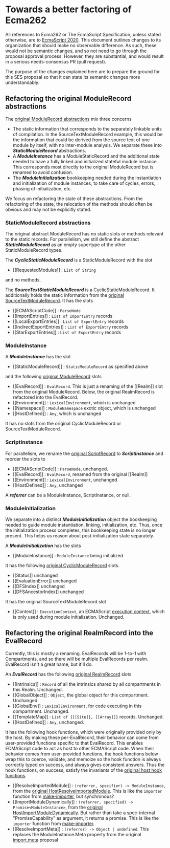 # Towards a better factoring of Ecma262

All references to Ecma262 or The EcmaScript Specification, unless stated otherwise, are to [EcmaScript 2020](https://tc39.es/ecma262). This document outlines changes to its organization that should make no observable difference. As such, these would not be semantic changes, and so not need to go through the proposal approval process. However, they are substantial, and would result in a serious needs-consensus PR (pull request).

The purpose of the changes explained here are to prepare the ground for this SES proposal so that it can state its semantic changes more understandably.

## Refactoring the original ModuleRecord abstractions

The [original ModuleRecord abstractions](https://tc39.es/ecma262/#sec-abstract-module-records) mix three concerns
  * The static information that corresponds to the separately linkable units of compilation. In the SourceTextModuleRecord example, this would be the information that could be derived from the source text of one module by itself, with no inter-module analysis. We separate these into ***StaticModuleRecord*** abstractions.
  * A ***ModuleInstance*** has a ModuleStaticRecord and the additional state needed to have a fully linked and initialized stateful module instance. This corresponds most directly to the original ModuleRecord but is renamed to avoid confusion.
  * The ***ModuleInitialization*** bookkeeping needed during the instantiation and initialization of module instances, to take care of cycles, errors, phasing of initialization, etc.

We focus on refactoring the state of these abstractions. From the refactoring of the state, the relocation of the methods should often be obvious and may not be explicitly stated.

### StaticModuleRecord abstractions

The original abstract ModuleRecord has no static slots or methods relevant to the static records. For parallelism, we still define the abstract ***StaticModuleRecord*** as an empty supertype of the other StaticModuleRecord types.

The ***CyclicStaticModuleRecord*** is a StaticModuleRecord with the slot
  * [[RequestedModules]] : `List of String`

and no methods.

The ***SourceTextStaticModuleRecord*** is a CyclicStaticModuleRecord. It additionally holds the static information from the [original SourceTextModuleRecord](https://tc39.es/ecma262/#sourctextmodule-record). It has the slots
  * [[ECMAScriptCode]] : `ParseNode`
  * [[ImportEntries]] : `List of ImportEntry` records
  * [[LocalExportEntries]] : `List of ExportEntry` records
  * [[IndirectExportEntries]] : `List of ExportEntry` records
  * [[StarExportEntries]] : `List of ExportEntry` records

### ModuleInstance

A ***ModuleInstance*** has the slot
  * [[StaticModuleRecord]] : `StaticModuleRecord` as specified above

and the following [original ModuleRecord](https://tc39.es/ecma262/#sec-abstract-module-records) slots
  * [[EvalRecord]] : `EvalRecord`. This is just a renaming of the [[Realm]] slot from the original ModuleRecord. Below, the original RealmRecord is refactored into the EvalRecord.
  * [[Environment]] : `LexicalEnvironment`, which is unchanged
  * [[Namespace]] : `ModuleNamespace` exotic object, which is unchanged
  * [[HostDefined]] : `Any`, which is unchanged

It has no slots from the original CyclicModuleRecord or SourceTextModuleRecord.

### ScriptInstance

For parallelism, we rename the [original ScriptRecord](https://tc39.es/ecma262/#sec-script-records) to ***ScriptInstance*** and reorder the slots to
  * [[ECMAScriptCode]] : `ParseNode`, unchanged.
  * [[EvalRecord]] : `EvalRecord`, renamed from the original [[Realm]]
  * [[Environment]] : `LexicalEnvironment`, unchanged
  * [[HostDefined]] : `Any`, unchanged

A ***referrer*** can be a ModuleInstance, ScriptInstance, or null.

### ModuleInitialization

We separate into a distinct ***ModuleInitialization*** object the bookkeeping needed to guide module instantiation, linking, initialization, etc. Thus, once the initialization process completes, this bookkeeping state is no longer present. This helps us reason about post-initialization state separately.

A ***ModuleInitialization*** has the slots
  * [[ModuleInstance]] : `ModuleInstance` being initialized

It has the following [original CyclicModuleRecord](https://tc39.es/ecma262/#sec-cyclic-module-records) slots.
  * [[Status]] unchanged
  * [[EvaluationError]] unchanged
  * [[DFSIndex]] unchanged
  * [[DFSAncestorIndex]] unchanged

It has the original SourceTextModuleRecord slot
  * [[Context]] : `ExecutionContext`, an ECMAScript [execution context](https://tc39.es/ecma262/#sec-execution-contexts), which is only used during module initialization. Unchanged.

## Refactoring the original RealmRecord into the EvalRecord

Currently, this is mostly a renaming. EvalRecords will be 1-to-1 with Compartments, and so there will be multiple EvalRecords per realm. EvalRecord isn't a great name, but it'll do.

An ***EvalRecord*** has the following [original RealmRecord](https://tc39.es/ecma262/#sec-code-realms) slots
  * [[Intrinsics]] : `Record` of all the intrinsics shared by all compartments in this Realm. Unchanged.
  * [[GlobalObject]] : `Object`, the global object for this compartment. Unchanged
  * [[GlobalEnv]] : `LexicalEnvironment`, for code executing in this compartment. Unchanged.
  * [[TemplateMap]] : `List of {[[Site]], [[Array]]}` records. Unchanged.
  * [[HostDefined]] : `Any`, unchanged.

It has the following hook functions, which were originally provided only by the host. By making these per-EvalRecord, their behavior can come from user-provided functions specific to that EvalRecord. This enables ECMAScript code to act as host to other ECMAScript code. When their behavior comes from user-provided functions, the hook functions below wrap this to coerce, validate, and memoize so the hook function is always correctly typed on success, and always gives consistent answers. Thus the hook functions, on success, satisfy the invariants of the [original host hook functions](https://tc39.es/ecma262/#sec-hostresolveimportedmodule).

  * [[ResolveImportedModule]] : `(referrer, specifier) -> ModuleInstance`, from the [original HostResolveImportedModule](https://tc39.es/ecma262/#sec-hostresolveimportedmodule). This is like the `importer` function from [make-importer](https://github.com/Agoric/make-importer), but synchronous?
  * [[ImportModuleDynamically]] : `(referrer, specified) -> Promise<ModuleInstance>`, from the [original HostImportModuleDynamically](https://tc39.es/ecma262/#sec-hostimportmoduledynamically). But rather than take a spec-internal "PromiseCapability" as argument, it returns a promise. This is like the `importer` function from [make-importer](https://github.com/Agoric/make-importer).
  * [[ResolveImportMeta]] : `(referrer) -> Object | undefined`. This replaces the ModuleInstance.Meta property from the original [import.meta](https://tc39.es/proposal-import-meta/) proposal
